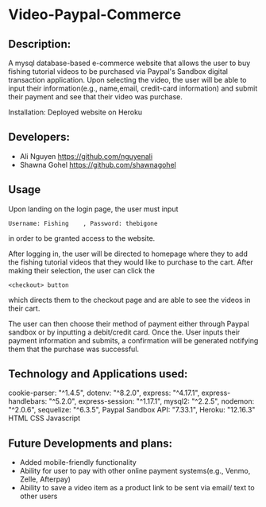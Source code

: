 # Video-Paypal-Commerce

<screenshot here>


## Description:

A mysql database-based e-commerce website that allows the user to buy fishing tutorial videos to be purchased via Paypal's Sandbox digital transaction application. Upon selecting the video, the user will be able to input their information(e.g., name,email, credit-card information) and submit their payment and see that their video was purchase.

Installation:
Deployed website on Heroku
<website link>
  

## Developers:
* Ali Nguyen    https://github.com/nguyenali
* Shawna Gohel  https://github.com/shawnagohel


## Usage

Upon landing on the login page, the user must input
```
Username: Fishing    , Password: thebigone
```
 in order to be granted access to the website.

 After logging in, the user will be directed to homepage where they to 
add the fishing tutorial videos that they would like to purchase to the cart. After making their selection,
the user can click the 
```
<checkout> button 
```
which directs them to the checkout page and are able to see 
the videos in their cart. 

The user can then choose their method of payment either through Paypal
sandbox or by inputting a debit/credit card. Once the. User inputs their payment 
information and submits, a confirmation will be generated notifying them that the
 purchase was successful.


## Technology and Applications used:
cookie-parser: "^1.4.5",
dotenv: "^8.2.0",
express: "^4.17.1",
express-handlebars: "^5.2.0",
express-session: "^1.17.1",
mysql2: "^2.2.5",
nodemon: "^2.0.6",
sequelize: "^6.3.5",
Paypal Sandbox API: "7.33.1",
Heroku: "12.16.3"
HTML
CSS
Javascript



## Future Developments and plans:

* Added mobile-friendly functionality 
* Ability for user to pay with other online payment systems(e.g., Venmo, Zelle, Afterpay)
* Ability to save a video item as a product link to be sent via email/ text to other users

